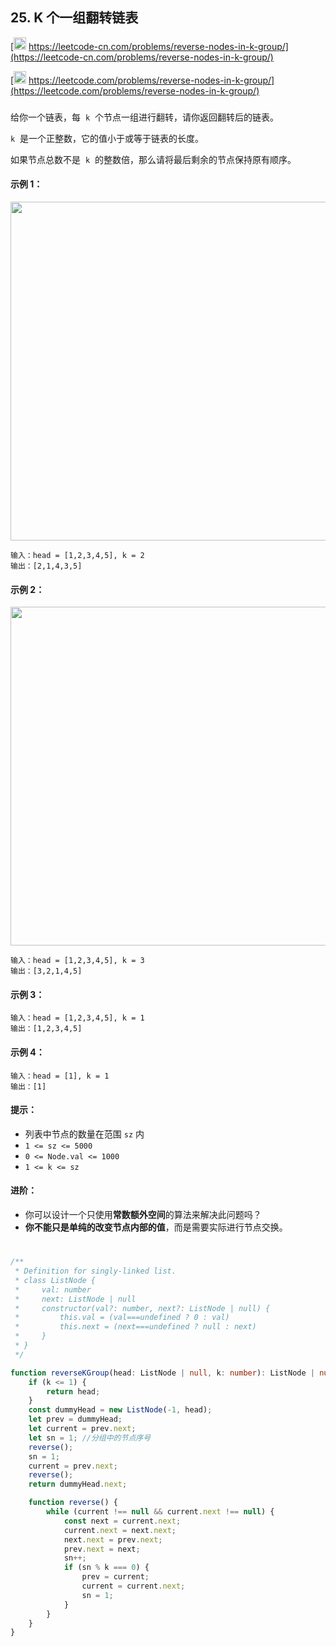 ## 25. K 个一组翻转链表

[<img src="https://static.leetcode-cn.com/cn-mono-assets/production/assets/logo-dark-cn.c42314a8.svg" height="20" /> https://leetcode-cn.com/problems/reverse-nodes-in-k-group/](https://leetcode-cn.com/problems/reverse-nodes-in-k-group/)

[<img src="https://assets.leetcode.com/static_assets/public/webpack_bundles/images/logo-dark.e99485d9b.svg" height="20"/> https://leetcode.com/problems/reverse-nodes-in-k-group/](https://leetcode.com/problems/reverse-nodes-in-k-group/)

###

给你一个链表，每  `k`  个节点一组进行翻转，请你返回翻转后的链表。

`k`  是一个正整数，它的值小于或等于链表的长度。

如果节点总数不是  `k`  的整数倍，那么请将最后剩余的节点保持原有顺序。

#### 示例 1：

<img src="https://assets.leetcode.com/uploads/2020/10/03/reverse_ex1.jpg" width="542" />

```
输入：head = [1,2,3,4,5], k = 2
输出：[2,1,4,3,5]
```

#### 示例 2：

<img src="https://assets.leetcode.com/uploads/2020/10/03/reverse_ex2.jpg" width="542" />

```
输入：head = [1,2,3,4,5], k = 3
输出：[3,2,1,4,5]
```

#### 示例 3：

```
输入：head = [1,2,3,4,5], k = 1
输出：[1,2,3,4,5]
```

#### 示例 4：

```
输入：head = [1], k = 1
输出：[1]
```

#### 提示：

-   列表中节点的数量在范围 `sz` 内
-   `1 <= sz <= 5000`
-   `0 <= Node.val <= 1000`
-   `1 <= k <= sz`

#### 进阶：

-   你可以设计一个只使用**常数额外空间**的算法来解决此问题吗？
-   **你不能只是单纯的改变节点内部的值**，而是需要实际进行节点交换。

#

```ts
/**
 * Definition for singly-linked list.
 * class ListNode {
 *     val: number
 *     next: ListNode | null
 *     constructor(val?: number, next?: ListNode | null) {
 *         this.val = (val===undefined ? 0 : val)
 *         this.next = (next===undefined ? null : next)
 *     }
 * }
 */

function reverseKGroup(head: ListNode | null, k: number): ListNode | null {
    if (k <= 1) {
        return head;
    }
    const dummyHead = new ListNode(-1, head);
    let prev = dummyHead;
    let current = prev.next;
    let sn = 1; //分组中的节点序号
    reverse();
    sn = 1;
    current = prev.next;
    reverse();
    return dummyHead.next;

    function reverse() {
        while (current !== null && current.next !== null) {
            const next = current.next;
            current.next = next.next;
            next.next = prev.next;
            prev.next = next;
            sn++;
            if (sn % k === 0) {
                prev = current;
                current = current.next;
                sn = 1;
            }
        }
    }
}
```
